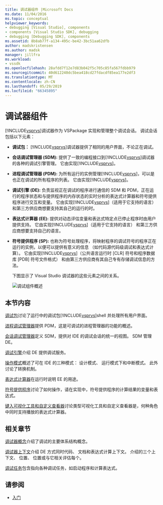 ```yaml
---
title: 调试器组件 |Microsoft Docs
ms.date: 11/04/2016
ms.topic: conceptual
helpviewer_keywords:
- debugging [Visual Studio], components
- components [Visual Studio SDK], debugging
- debugging [Debugging SDK], components
ms.assetid: 8b8ab77f-a134-495c-be42-3bc51aa62dfb
author: madskristensen
ms.author: madsk
manager: jillfra
ms.workload:
- vssdk
ms.openlocfilehash: 28afdd7f12e7d83b042f5c705c85fa567fdbb979
ms.sourcegitcommit: 40d612240dc5bea418cd27fdacdf85ea177e2df3
ms.translationtype: MT
ms.contentlocale: zh-CN
ms.lasthandoff: 05/29/2019
ms.locfileid: "66345895"
---
```

# <a name="debugger-components"></a>调试器组件
[!INCLUDE[vsprvs](../../code-quality/includes/vsprvs_md.md)]调试器作为 VSPackage 实现和管理整个调试会话。 调试会话包括以下元素：

- **调试包：** [!INCLUDE[vsprvs](../../code-quality/includes/vsprvs_md.md)]调试器提供了相同的用户界面，不论正在调试。

- **会话调试管理器 (SDM):** 提供了一致的编程接口到[!INCLUDE[vsprvs](../../code-quality/includes/vsprvs_md.md)]调试器的各种的调试引擎管理。 它由实现[!INCLUDE[vsprvs](../../code-quality/includes/vsprvs_md.md)]。

- **进程调试管理器 (PDM):** 为所有运行的实例管理[!INCLUDE[vsprvs](../../code-quality/includes/vsprvs_md.md)]，可以是也正在调试的所有程序的列表。 它由实现[!INCLUDE[vsprvs](../../code-quality/includes/vsprvs_md.md)]。

- **调试引擎 (DE):** 负责监视正在调试的程序进行通信的 SDM 和 PDM，正在运行的程序状态和与提供程序的内存状态的实时分析的表达式计算器和符号提供程序进行交互和变量。 它由实现[!INCLUDE[vsprvs](../../code-quality/includes/vsprvs_md.md)]（适用于它支持的语言） 和第三方供应商想要支持其自己的运行的时。

- **表达式计算器 (EE):** 提供对动态评估变量和表达式特定点已停止程序时由用户提供支持。 它由实现[!INCLUDE[vsprvs](../../code-quality/includes/vsprvs_md.md)]（适用于它支持的语言） 和第三方供应商想要支持自己的语言。

- **符号提供程序 (SP):** 也称为符号处理程序，将映射程序的调试符号的程序正在运行的实例，以便可以提供有意义的信息 （如代码源代码级调试和表达式计算）。 它由实现[!INCLUDE[vsprvs](../../code-quality/includes/vsprvs_md.md)]（公共语言运行时 [CLR] 符号和程序数据库 [PDB] 符号文件格式） 和由第三方供应商有其自己专有存储调试信息的方法。

  下图显示了 Visual Studio 调试器的这些元素之间的关系。

  ![调试组件概述](../../extensibility/debugger/media/dbugcompovrview.gif "DBugCompOvrview")

## <a name="in-this-section"></a>本节内容
 [调试包](../../extensibility/debugger/debug-package.md)讨论了运行中的调试包[!INCLUDE[vsprvs](../../code-quality/includes/vsprvs_md.md)]shell 并处理所有用户界面。

 [进程调试管理器](../../extensibility/debugger/process-debug-manager.md)提供 PDM，这是可调试的进程管理器的功能的概述。

 [会话调试管理器](../../extensibility/debugger/session-debug-manager.md)定义 SDM，提供对 IDE 的调试会话的统一的视图。 SDM 管理 DE。

 [调试引擎](../../extensibility/debugger/debug-engine.md)介绍 DE 提供调试服务。

 [操作模式](../../extensibility/debugger/operational-modes.md)概述了可在 IDE 的三种模式： 设计模式、 运行模式下和中断模式。 此外讨论了转换机制。

 [表达式计算器](../../extensibility/debugger/expression-evaluator.md)在运行时说明 EE 的用途。

 [符号提供程序](../../extensibility/debugger/symbol-provider.md)讨论了如何操作，请在实现中，符号提供程序的计算结果的变量和表达式。

 [键入可视化工具和自定义查看器](../../extensibility/debugger/type-visualizer-and-custom-viewer.md)讨论类型可视化工具和自定义查看器是，何种角色中同时支持播放的表达式计算器。

## <a name="related-sections"></a>相关章节
 [调试器概念](../../extensibility/debugger/debugger-concepts.md)介绍了调试的主要体系结构概念。

 [调试器上下文](../../extensibility/debugger/debugger-contexts.md)介绍 DE 方式同时代码、 文档和表达式计算上下文。 介绍的三个上下文、 位置、 位置或与它相关评估每个。

 [调试任务](../../extensibility/debugger/debugging-tasks.md)包含指向各种调试任务，如启动程序和计算表达式。

## <a name="see-also"></a>请参阅
- [入门](../../extensibility/debugger/getting-started-with-debugger-extensibility.md)